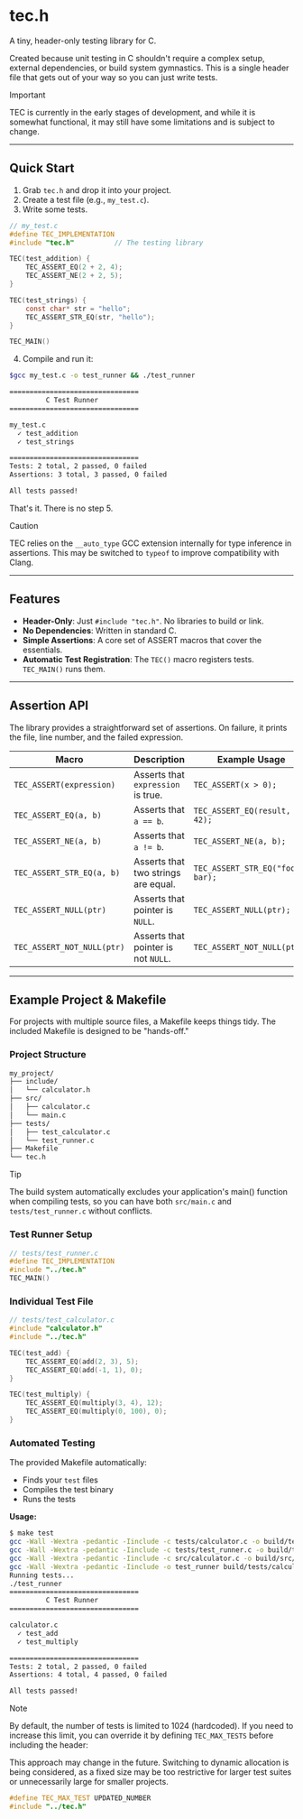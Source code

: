 # tec.h

A tiny, header-only testing library for C.

Created because unit testing in C shouldn't require a complex setup, external dependencies, or build system gymnastics. This is a single header file that gets out of your way so you can just write tests.

> [!IMPORTANT]
> TEC is currently in the early stages of development, and while it is somewhat
> functional, it may still have some limitations and is subject to change.

***

## Quick Start

1.  Grab `tec.h` and drop it into your project.
2.  Create a test file (e.g., `my_test.c`).
3.  Write some tests.

```c
// my_test.c
#define TEC_IMPLEMENTATION
#include "tec.h"          // The testing library

TEC(test_addition) {
    TEC_ASSERT_EQ(2 + 2, 4);
    TEC_ASSERT_NE(2 + 2, 5);
}

TEC(test_strings) {
    const char* str = "hello";
    TEC_ASSERT_STR_EQ(str, "hello");
}

TEC_MAIN()
```

4. Compile and run it:

```bash
$gcc my_test.c -o test_runner && ./test_runner

================================
         C Test Runner
================================

my_test.c
  ✓ test_addition
  ✓ test_strings

================================
Tests: 2 total, 2 passed, 0 failed
Assertions: 3 total, 3 passed, 0 failed

All tests passed!
```
That's it. There is no step 5.

> [!CAUTION]
> TEC relies on the `__auto_type` GCC extension internally for type inference in assertions.
> This may be switched to `typeof` to improve compatibility with Clang.

---

## Features

- **Header-Only**: Just `#include "tec.h"`. No libraries to build or link.
- **No Dependencies**: Written in standard C.
- **Simple Assertions**: A core set of ASSERT macros that cover the essentials.
- **Automatic Test Registration**: The `TEC()` macro registers tests. `TEC_MAIN()` runs them.

---

## Assertion API

The library provides a straightforward set of assertions. On failure, it prints the file, line number, and the failed expression.

| Macro                      | Description                            | Example Usage                    |
|----------------------------|----------------------------------------|----------------------------------|
| `TEC_ASSERT(expression)`   | Asserts that `expression` is true.     | `TEC_ASSERT(x > 0);`             |
| `TEC_ASSERT_EQ(a, b)`      | Asserts that `a == b`.                 | `TEC_ASSERT_EQ(result, 42);`     |
| `TEC_ASSERT_NE(a, b)`      | Asserts that `a != b`.                 | `TEC_ASSERT_NE(a, b);`           |
| `TEC_ASSERT_STR_EQ(a, b)`  | Asserts that two strings are equal.    | `TEC_ASSERT_STR_EQ("foo", bar);` |
| `TEC_ASSERT_NULL(ptr)`     | Asserts that pointer is `NULL`.        | `TEC_ASSERT_NULL(ptr);`          |
| `TEC_ASSERT_NOT_NULL(ptr)` | Asserts that pointer is not `NULL`.    | `TEC_ASSERT_NOT_NULL(ptr);`      |

---

## Example Project & Makefile

For projects with multiple source files, a Makefile keeps things tidy. The included Makefile is designed to be "hands-off."

### Project Structure
```bash
my_project/
├── include/
│   └── calculator.h
├── src/
│   ├── calculator.c
│   └── main.c
├── tests/
│   ├── test_calculator.c
│   └── test_runner.c
├── Makefile
└── tec.h
```

> [!TIP]
> The build system automatically excludes your application's main()
> function when compiling tests, so you can have both `src/main.c` and
> `tests/test_runner.c` without conflicts.

### Test Runner Setup
```c
// tests/test_runner.c
#define TEC_IMPLEMENTATION
#include "../tec.h"
TEC_MAIN()
```

### Individual Test File

```c
// tests/test_calculator.c
#include "calculator.h"
#include "../tec.h"

TEC(test_add) {
    TEC_ASSERT_EQ(add(2, 3), 5);
    TEC_ASSERT_EQ(add(-1, 1), 0);
}

TEC(test_multiply) {
    TEC_ASSERT_EQ(multiply(3, 4), 12);
    TEC_ASSERT_EQ(multiply(0, 100), 0);
}
```

### Automated Testing

The provided Makefile automatically:
- Finds your `test` files
- Compiles the test binary
- Runs the tests

**Usage:**

```bash
$ make test
gcc -Wall -Wextra -pedantic -Iinclude -c tests/calculator.c -o build/tests/calculator.o
gcc -Wall -Wextra -pedantic -Iinclude -c tests/test_runner.c -o build/tests/test_runner.o
gcc -Wall -Wextra -pedantic -Iinclude -c src/calculator.c -o build/src/calculator.o
gcc -Wall -Wextra -pedantic -Iinclude -o test_runner build/tests/calculator.o build/tests/test_runner.o build/src/calculator.o
Running tests...
./test_runner
================================
         C Test Runner
================================

calculator.c
  ✓ test_add
  ✓ test_multiply

================================
Tests: 2 total, 2 passed, 0 failed
Assertions: 4 total, 4 passed, 0 failed

All tests passed!
```

> [!NOTE]
> By default, the number of tests is limited to 1024 (hardcoded).
> If you need to increase this limit, you can override it by defining `TEC_MAX_TESTS` before including the header:
>
> This approach may change in the future. Switching to dynamic allocation is being considered,
> as a fixed size may be too restrictive for larger test suites or unnecessarily large for smaller projects.
> ```c
> #define TEC_MAX_TEST UPDATED_NUMBER
> #include "../tec.h"
> ```
